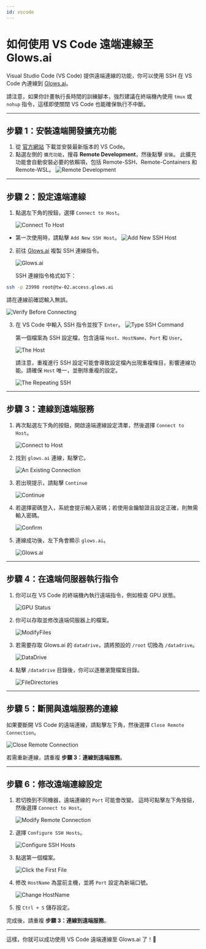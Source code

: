```yaml
---
id: vscode
---
```


# 如何使用 VS Code 遠端連線至 Glows.ai

Visual Studio Code (VS Code) 提供遠端連線的功能，你可以使用 SSH 在 VS Code 內連線到 [Glows.ai](https://glows.ai)。

請注意，如果你計畫執行長時間的訓練腳本，強烈建議在終端機內使用 `tmux` 或 `nohup` 指令，這樣即使關閉 VS Code 也能確保執行不中斷。

---

## **步驟 1：安裝遠端開發擴充功能**

1. 從 [官方網站](https://code.visualstudio.com/) 下載並安裝最新版本的 VS Code。
2. 點選左側的 `擴充功能`，搜尋 **Remote Development**，然後點擊 `安裝`。
  此擴充功能會自動安裝必要的依賴項，包括 Remote-SSH、Remote-Containers 和 Remote-WSL。
  ![Remote Development](../../../../tutorials-images/01.VSCode/01.RemoteDevelopment.png)

---

## **步驟 2：設定遠端連線**

1. 點選左下角的按鈕，選擇 `Connect to Host`。
   
    ![Connect To Host](../../../../tutorials-images/01.VSCode/02.Connect2Host.PNG)

- 第一次使用時，請點擊 `Add New SSH Host`。
![Add New SSH Host](../../../../tutorials-images/01.VSCode/03.AddNewSHHHost.PNG)

2. 前往 [Glows.ai](https://glows.ai) 複製 SSH 連線指令。
   
    ![Glows.ai](../../../../tutorials-images/01.VSCode/04.Glowsai.PNG)

    SSH 連線指令格式如下：

```bash
ssh -p 23998 root@tw-02.access.glows.ai
```

   請在連線前確認輸入無誤。
     
   ![Verify Before Connecting](../../../../tutorials-images/01.VSCode/05.VerifyBeforeConnecting.png)

3. 在 VS Code 中輸入 SSH 指令並按下 `Enter`。
![Type SSH Command](../../../../tutorials-images/01.VSCode/06.TypeSSHCommand.png)

    第一個檔案為 SSH 設定檔，包含遠端 `Host`、`HostName`、`Port` 和 `User`。
   
    ![The Host](../../../../tutorials-images/01.VSCode/07.TheHost.png)

    請注意，重複進行 SSH 設定可能會導致設定檔內出現重複條目，影響連線功能。請確保 `Host` 唯一，並刪除重複的設定。
   
    ![The Repeating SSH](../../../../tutorials-images/01.VSCode/08.TheRepeatingSSH.png)

---

## **步驟 3：連線到遠端服務**

1. 再次點選左下角的按鈕，開啟遠端連線設定清單，然後選擇 `Connect to Host`。
   
    ![Connect to Host](../../../../tutorials-images/01.VSCode/09.Connect2Host.png)

2. 找到 `glows.ai` 連線，點擊它。

    ![An Existing Connection](../../../../tutorials-images/01.VSCode/10.AnExistingConnection.png)

3. 若出現提示，請點擊 `Continue`
   
    ![Continue](../../../../tutorials-images/01.VSCode/11.Continue.png)

4. 若選擇密碼登入，系統會提示輸入密碼；若使用金鑰驗證且設定正確，則無需輸入密碼。

    ![Confirm](../../../../tutorials-images/01.VSCode/12.Confirm.png)

5. 連線成功後，左下角會顯示 `glows.ai`。

    ![Glows.ai](../../../../tutorials-images/01.VSCode/13.GLowsai.png)

---

## **步驟 4：在遠端伺服器執行指令**

1. 你可以在 VS Code 的終端機內執行遠端指令，例如檢查 GPU 狀態。
   
    ![GPU Status](../../../../tutorials-images/01.VSCode/14.GPUStatus.png)

2. 你可以存取並修改遠端伺服器上的檔案。
   
    ![ModifyFiles](../../../../tutorials-images/01.VSCode/15.ModifyFiles.png)

3. 若需要存取 Glows.ai 的 `datadrive`，請將預設的 `/root` 切換為 `/datadrive`。
   
    ![DataDrive](../../../../tutorials-images/01.VSCode/16.DataDrive.png)

4. 點擊 `/datadrive` 目錄後，你可以逐層瀏覽檔案目錄。

    ![FileDirectories](../../../../tutorials-images/01.VSCode/17.FileDirectories.png)

---

## **步驟 5：斷開與遠端服務的連線**

如果要斷開 VS Code 的遠端連線，請點擊左下角，然後選擇 `Close Remote Connection`。
 
   ![Close Remote Connection](../../../../tutorials-images/01.VSCode/18.CloseRemoteConnection.png)

若需重新連線，請重複 **步驟 3：連線到遠端服務**。

---

## **步驟 6：修改遠端連線設定**

1. 若切換到不同機器，遠端連線的 `Port` 可能會改變。
   這時可點擊左下角按鈕，然後選擇 `Connect to Host`。

    ![Modify Remote Connection](../../../../tutorials-images/01.VSCode/19.ModifyRemoteConnection.png)

2. 選擇 `Configure SSH Hosts`。
   
    ![Configure SSH Hosts](../../../../tutorials-images/01.VSCode/20.ConfigureSSHHosts.png)

3. 點選第一個檔案。

    ![Click the First File](../../../../tutorials-images/01.VSCode/21.TheFirstFile.png)

4. 修改 `HostName` 為當前主機，並將 `Port` 設定為新端口號。
   
    ![Change HostName](../../../../tutorials-images/01.VSCode/22.ChageHostName.png)

5. 按 `Ctrl + S` 儲存設定。

完成後，請重複 **步驟 3：連線到遠端服務**。

---

這樣，你就可以成功使用 VS Code 遠端連線至 Glows.ai 了！🎉
